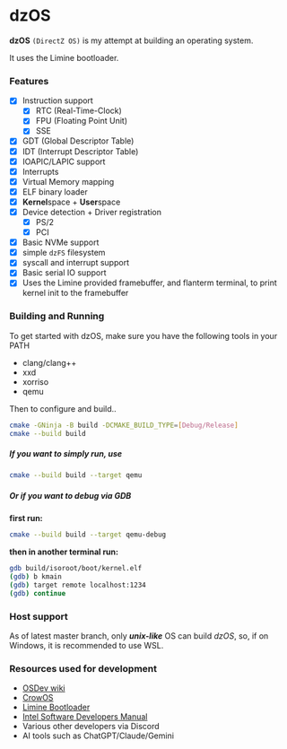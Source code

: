 # dzOS

**dzOS** `(DirectZ OS)` is my attempt at building an operating system.

It uses the Limine bootloader.

### Features

 - [x] Instruction support
   - [x] RTC (Real-Time-Clock)
   - [x] FPU (Floating Point Unit)
   - [x] SSE
 - [x] GDT (Global Descriptor Table)
 - [x] IDT (Interrupt Descriptor Table)
 - [x] IOAPIC/LAPIC support
 - [x] Interrupts
 - [x] Virtual Memory mapping
 - [x] ELF binary loader
 - [x] **Kernel**space + **User**space
 - [x] Device detection + Driver registration
   - [x] PS/2
   - [x] PCI
 - [x] Basic NVMe support
 - [x] simple `dzFS` filesystem
 - [x] syscall and interrupt support
 - [x] Basic serial IO support
 - [x] Uses the Limine provided framebuffer, and flanterm terminal, to print kernel init to the framebuffer

### Building and Running

To get started with dzOS, make sure you have the following tools in your PATH

 - clang/clang++
 - xxd
 - xorriso
 - qemu

Then to configure and build..

```bash
cmake -GNinja -B build -DCMAKE_BUILD_TYPE=[Debug/Release]
cmake --build build
```

##### If you want to simply run, use

```bash
cmake --build build --target qemu
```

##### Or if you want to debug via GDB

**first run:**
```bash
cmake --build build --target qemu-debug
```

**then in another terminal run:**
```bash
gdb build/isoroot/boot/kernel.elf
(gdb) b kmain
(gdb) target remote localhost:1234
(gdb) continue
```

### Host support

As of latest master branch, only ***unix-like*** OS can build *dzOS*, so, if on Windows, it is recommended to use WSL.

### Resources used for development

 - [OSDev wiki](https://wiki.osdev.org/)
 - [CrowOS](https://github.com/HirbodBehnam/CrowOS/)
 - [Limine Bootloader](https://github.com/limine-bootloader/)
 - [Intel Software Developers Manual](https://www.intel.com/content/www/us/en/developer/articles/technical/intel-sdm.html)
 - Various other developers via Discord
 - AI tools such as ChatGPT/Claude/Gemini